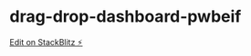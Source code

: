 # drag-drop-dashboard-pwbeif

[Edit on StackBlitz ⚡️](https://stackblitz.com/edit/drag-drop-dashboard-pwbeif)